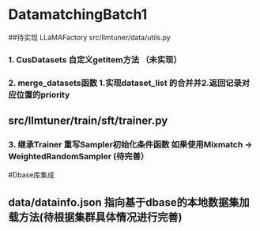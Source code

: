 # DatamatchingBatch1
##待实现 LLaMAFactory  src/llmtuner/data/utils.py
### 1. CusDatasets 自定义getitem方法 （未实现）
### 2. merge_datasets函数  1.实现dataset_list 的合并并2.返回记录对应位置的priority
## src/llmtuner/train/sft/trainer.py
### 3. 继承Trainer 重写Sampler初始化条件函数 如果使用Mixmatch -> WeightedRandomSampler (待完善）

#Dbase库集成
## data/datainfo.json 指向基于dbase的本地数据集加载方法(待根据集群具体情况进行完善)

